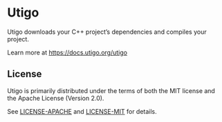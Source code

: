 # Utigo

Utigo downloads your C++ project’s dependencies and compiles your project.

Learn more at https://docs.utigo.org/utigo

## License

Utigo is primarily distributed under the terms of both the MIT license
and the Apache License (Version 2.0).

See [LICENSE-APACHE](LICENSE-APACHE) and [LICENSE-MIT](LICENSE-MIT) for details.
